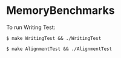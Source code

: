 # MemoryBenchmarks

To run Writing Test:
```
$ make WritingTest && ./WritingTest

$ make AlignmentTest && ./AlignmentTest
```
